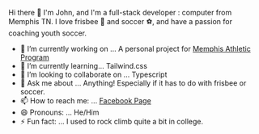 Hi there 👋
I'm John, and I'm a full-stack developer : computer from Memphis TN. I love frisbee 🥏 and soccer ⚽, and have a passion for coaching youth soccer.



- 🔭 I’m currently working on ... A personal project for [Memphis Athletic Program](https://www.facebook.com/MemphisUSSF/)
- 🌱 I’m currently learning... Tailwind.css
- 👯 I’m looking to collaborate on ... Typescript
- 💬 Ask me about ... Anything! Especially if it has to do with frisbee or soccer.
- 📫 How to reach me: ... [Facebook Page](https://www.facebook.com/john.laubscher.9/)
- 😄 Pronouns: ... He/Him
- ⚡ Fun fact: ... I used to rock climb quite a bit in college.
